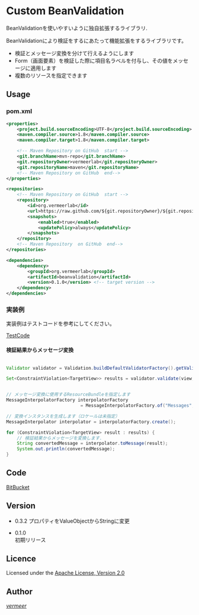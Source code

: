 Custom BeanValidation
===

BeanValidationを使いやすいように独自拡張するライブラリ.

BeanValidationにより検証をするにあたって機能拡張をするライブラリです。

* 検証とメッセージ変換を分けて行えるようにします
* Form（画面要素）を検証した際に項目名ラベルを付与し、その値をメッセージに適用します
* 複数のリソースを指定できます

## Usage

### pom.xml

```xml
<properties>
    <project.build.sourceEncoding>UTF-8</project.build.sourceEncoding>
    <maven.compiler.source>1.8</maven.compiler.source>
    <maven.compiler.target>1.8</maven.compiler.target>

    <!-- Maven Repository on GitHub  start -->
    <git.branchName>mvn-repo</git.branchName>
    <git.repositoryOwner>vermeerlab</git.repositoryOwner>
    <git.repositoryName>maven</git.repositoryName>
    <!-- Maven Repository on GitHub  end-->
</properties>

<repositories>
    <!-- Maven Repository on GitHub  start -->
    <repository>
        <id>org.vermeerlab</id>
        <url>https://raw.github.com/${git.repositoryOwner}/${git.repositoryName}/${git.branchName}/</url>
        <snapshots>
            <enabled>true</enabled>
            <updatePolicy>always</updatePolicy>
        </snapshots>
    </repository>
    <!-- Maven Repository  on GitHub  end-->
</repositories>

<dependencies>
    <dependency>
        <groupId>org.vermeerlab</groupId>
        <artifactId>beanvalidation</artifactId>
        <version>0.1.0</version> <!-- target version -->
    </dependency>
</dependencies>
```


### 実装例

実装例はテストコードを参考にしてください。


[TestCode](https://bitbucket.org/vermeerlab/beanvalidation/src/e065b792a38088e6a3ffd6f48aade5dfff2fe080/src/test/java/org/vermeerlab/beanvalidation/it/ValidationTest.java?at=master&fileviewer=file-view-default)

#### 検証結果からメッセージ変換

```java

Validator validator = Validation.buildDefaultValidatorFactory().getValidator();

Set<ConstraintViolation<TargetView>> results = validator.validate(view, FormValidation.class);


// メッセージ変換に使用するResourceBundleを指定します
MessageInterpolatorFactory interpolatorFactory
                            = MessageInterpolatorFactory.of("Messages", "FormMessages", "FormLabels");

// 変換インスタンスを生成します（ロケールは未指定）
MessageInterpolator interpolator = interpolatorFactory.create();

for (ConstraintViolation<TargetView> result : results) {
    // 検証結果からメッセージを変換します.
    String convertedMessage = interpolator.toMessage(result);
    System.out.println(convertedMessage);
}

```

## Code
[BitBucket](https://bitbucket.org/vermeerlab/beanvalidation)

## Version

* 0.3.2
プロパティをValueObjectからStringに変更  

* 0.1.0  
初期リリース

## Licence
Licensed under the [Apache License, Version 2.0](http://www.apache.org/licenses/LICENSE-2.0)

## Author
[_vermeer_](https://twitter.com/_vermeer_)

